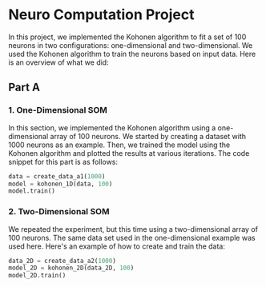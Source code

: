 # Neuro Computation Project
In this project, we implemented the Kohonen algorithm to fit a set of 100 neurons in two configurations: one-dimensional and two-dimensional. We used the Kohonen algorithm to train the neurons based on input data. Here is an overview of what we did:
## Part A

### 1. One-Dimensional SOM

In this section, we implemented the Kohonen algorithm using a one-dimensional array of 100 neurons. We started by creating a dataset with 1000 neurons as an example. Then, we trained the model using the Kohonen algorithm and plotted the results at various iterations. The code snippet for this part is as follows:
```python
data = create_data_a1(1000)
model = kohonen_1D(data, 100)
model.train()
```

### 2. Two-Dimensional SOM

We repeated the experiment, but this time using a two-dimensional array of 100 neurons. The same data set used in the one-dimensional example was used here. Here's an example of how to create and train the data:

```python
data_2D = create_data_a2(1000)
model_2D = kohonen_2D(data_2D, 100)
model_2D.train()
```
